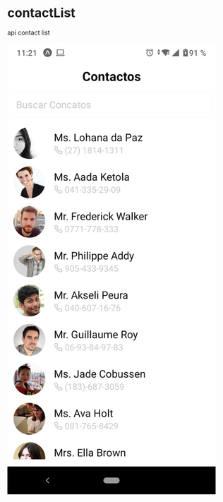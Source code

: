 # contactList
api contact list

![ScreenShot](https://raw.githubusercontent.com/carlos07morales/contactList/master/screenshot/screenshot.jpeg)
